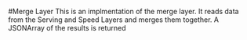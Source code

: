 #Merge Layer
This is an implmentation of the merge layer. It reads data from the Serving and Speed Layers and merges them together. A JSONArray of the results is returned

